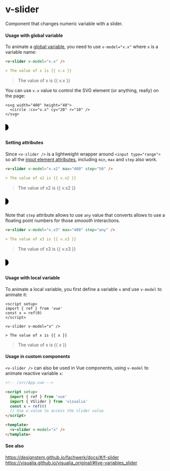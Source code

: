 # v-slider

Component that changes numeric variable with a slider.

#### Usage with global variable

To animate a [global variable](/utils/variables), you need to use `v-model="v.x"` where `x` is a variable name:

```md
<v-slider v-model="v.x" />

> The value of x is {{ v.x }}
```

<v-slider set="x"  />

> The value of x is {{ v.x }}

You can use `v.x` value to control the SVG[<circle />](https://developer.mozilla.org/en-US/docs/Web/SVG/Element/circle) element (or anything, really) on the page:

```md{2}
<svg width="400" height="40">
  <circle :cx="v.x" cy="20" r="10" />
</svg>
```

<svg width="400" height="40">
  <circle :cx="v.x" cy="20" r="10" />
</svg>

#### Setting attributes

Since `<v-slider />` is a lightweight wrapper around `<input type="range">` so all the [input element attributes](https://developer.mozilla.org/en-US/docs/Web/HTML/Element/input/range), including `min`, `max` and `step` also work.

```md
<v-slider v-model="v.x2" max="400" step="50" />

> The value of x2 is {{ v.x2 }}
```

<v-slider v-model="v.x2" max="400" step="50" />

> The value of x2 is {{ v.x2 }}

<svg width="400" height="40">
  <circle :cx="v.x2" cy="20" r="10" />
</svg>

Note that `step` attribute allows to use `any` value that converts allows to use a floating point numbers for those _smoooth_ interactions.

```md
<v-slider v-model="v.x3" max="400" step="any" />

> The value of x3 is {{ v.x3 }}
```

<v-slider v-model="v.x3" max="400" step="any" />

> The value of x3 is {{ v.x3 }}

<svg width="400" height="40">
  <circle :cx="v.x3" cy="20" r="10" />
</svg>

#### Usage with local variable

To animate a local variable, you first define a variable `x` and use `v-model` to animate it:

```md{5}
<script setup>
import { ref } from 'vue'
const x = ref(0)
</script>

<v-slider v-model="x" />

> The value of x is {{ x }}
```

<script setup>
import { ref } from 'vue'
const x = ref(0)
</script>

<v-slider v-model="x" />

> The value of x is {{ x }}

#### Usage in custom components

`<v-slider />` can also be used in Vue components, using `v-model` to animate reactive variable `x`:

```md
<!-- /src/App.vue -->

<script setup>
  import { ref } from 'vue'
  import { VSlider } from 'visualia'
  const x = ref(0)
  // Use x.value to access the slider value
</script>

<template>
  <v-slider v-model="x" />
</template>
```

#### See also

https://designstem.github.io/fachwerk/docs/#/f-slider
https://visualia.github.io/visualia_original/#live-variables_slider
